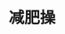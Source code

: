 ---
description: 姐妹们要是信有付出才有收获，街边美容院早破产了。
layout: post
results:
- primaryGenreName: Health & Fitness
  version: '1.1'
  artworkUrl100: http://a409.phobos.apple.com/us/r30/Purple/v4/35/30/45/35304562-f4cd-f654-dc48-9565cf5d81e9/mzl.ubaohack.png
  trackViewUrl: https://itunes.apple.com/cn/app/jian-fei-cao/id792628473?mt=8&uo=4
  artworkUrl60: http://a185.phobos.apple.com/us/r30/Purple/v4/1d/91/59/1d915932-f662-e8b9-fea5-ab9fe8d33fc1/Icon.png
  sellerName: shouyan wu
  supportedDevices:
  - iPodTouchourthGen
  - iPhone5s
  - iPadFourthGen
  - iPadThirdGen4G
  - iPadThirdGen
  - iPhone4
  - iPadMini4G
  - iPad3G
  - iPodTouchThirdGen
  - iPhone5
  - iPhone-3GS
  - iPad2Wifi
  - iPhone5c
  - iPodTouchFifthGen
  - iPadMini
  - iPad23G
  - iPhone4S
  - iPadFourthGen4G
  - iPadWifi
  genres:
  - 健康健美
  - 生活
  trackName: 减肥操
  description: '减肥，需要运动！


    本软件收录了各类减肥操，轻松简单易学习，无论在家里还是在办公司，只要有碎片的时间都可以做一下减肥操，针对不同部位的减肥又不同的减肥操让你随意做！'
  price: 0
  trackId: 792628473
  releaseDate: '2014-01-16T03:55:48Z'
  screenshotUrls:
  - http://a1.mzstatic.com/us/r30/Purple6/v4/8c/74/2e/8c742e9b-d72d-7e46-91e8-7fadfd60d886/screen1136x1136.jpeg
  - http://a3.mzstatic.com/us/r30/Purple6/v4/24/5e/41/245e41ff-8967-5422-a9d1-dddb055efe0b/screen1136x1136.jpeg
  - http://a4.mzstatic.com/us/r30/Purple/v4/6b/17/cc/6b17cc5a-dda9-e100-d37b-6d8ea741e994/screen1136x1136.jpeg
  - http://a2.mzstatic.com/us/r30/Purple4/v4/65/8b/ac/658bacc2-c808-3af5-d567-6e9320149bc0/screen1136x1136.jpeg
  artistViewUrl: https://itunes.apple.com/cn/artist/shouyan-wu/id725209044?uo=4
  primaryGenreId: 6013
  kind: software
  fileSizeBytes: '13343360'
  bundleId: com.wumii.apps.4VauLqH
  trackContentRating: 12+
  artistName: shouyan wu
  trackCensoredName: 减肥操
  isGameCenterEnabled: false
  contentAdvisoryRating: 12+
  languageCodesISO2A:
  - EN
  - ZH
  features: &a []
  wrapperType: software
  artworkUrl512: http://a409.phobos.apple.com/us/r30/Purple/v4/35/30/45/35304562-f4cd-f654-dc48-9565cf5d81e9/mzl.ubaohack.png
  formattedPrice: 免费
  artistId: 725209044
  genreIds:
  - '6013'
  - '6012'
  currency: CNY
  ipadScreenshotUrls: *a
category: 健康健美
tags: tag1
resultCount: 1
title: 减肥操

---